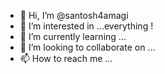 - 👋 Hi, I’m @santosh4amagi
- 👀 I’m interested in ...everything ! 
- 🌱 I’m currently learning ...
- 💞️ I’m looking to collaborate on ...
- 📫 How to reach me ...

<!---
santosh4amagi/santosh4amagi is a ✨ special ✨ repository because its `README.md` (this file) appears on your GitHub profile.
You can click the Preview link to take a look at your changes.
--->
